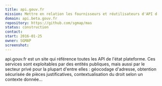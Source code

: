 ```yaml
---
title: api.gouv.fr
mission: Mettre en relation les fournisseurs et réutilisateurs d'API d'administrations publiques.
domain: api.beta.gouv.fr
repository: https://github.com/sgmap/mas
status: construction
contact:
start: 2016-01-25
owner: SGMAP
screenshot:
---
```


api.gouv.fr est un site qui référence toutes les API de l'état plateforme. Ces services sont exploitables par des entités publiques, mais aussi par le secteur privé pour la plupart d'entre elles : géocodage d'adresse, obtention sécurisée de pièces justificatives, contextualisation du droit selon un contexte donnée…
